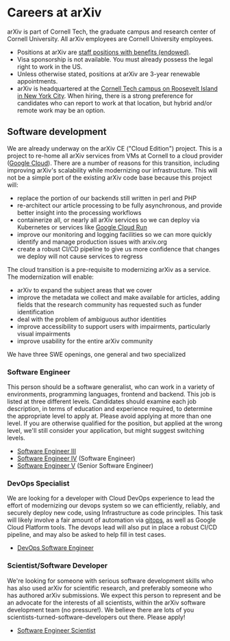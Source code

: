 # Careers at arXiv

 arXiv is part of Cornell Tech, the graduate campus and research center of Cornell University. All arXiv employees are Cornell University employees.

 - Positions at arXiv are [staff positions with benefits (endowed)](https://hr.cornell.edu/understand-your-benefits).
 - Visa sponsorship is not available. You must already possess the legal right to work in the US.
 - Unless otherwise stated, positions at arXiv are 3-year renewable appointments.
 - arXiv is headquartered at the [Cornell Tech campus on Roosevelt Island in New York City](https://tech.cornell.edu/). When hiring, there is a strong preference for candidates who can report to work at that location, but hybrid and/or remote work may be an option.

## Software development

We are already underway on the arXiv CE ("Cloud Edition") project. This is a project to re-home all arXiv services from VMs at Cornell to a cloud provider ([Google Cloud](https://cloud.google.com/)). There are a number of reasons for this transition, including improving arXiv's scalability while modernizing our infrastructure. This will not be a simple port of the existing arXiv code base because this project will:

 - replace the portion of our backends still written in perl and PHP
 - re-architect our article processing to be fully asynchronous, and provide better insight into the processing workflows
 - containerize all, or nearly all arXiv services so we can deploy via Kubernetes or services like [Google Cloud Run](https://cloud.google.com/run/)
 - improve our monitoring and logging facilities so we can more quickly identify and manage production issues with arxiv.org
 - create a robust CI/CD pipeline to give us more confidence that changes we deploy will not cause services to regress

The cloud transition is a pre-requisite to modernizing arXiv as a service. The modernization will enable:
 - arXiv to expand the subject areas that we cover
 - improve the metadata we collect and make available for articles, adding fields that the research community has requested such as funder identification
 - deal with the problem of ambiguous author identities
 - improve accessibility to support users with impairments, particularly visual impairments
 - improve usability for the entire arXiv community

We have three SWE openings, one general and two specialized

###  Software Engineer

This person should be a software generalist, who can work in a variety of environments, programming languages, frontend and backend. This job is listed at three different levels. Candidates should examine each job description, in terms of education and experience required, to determine the appropriate level to apply at. Please avoid applying at more than one level. If you are otherwise qualified for the position, but applied at the wrong level, we'll still consider your application, but might suggest switching levels.

 - [Software Engineer III](https://cornell.wd1.myworkdayjobs.com/en-US/CornellCareerPage/?q=arxiv)
 - [Software Engineer IV](https://cornell.wd1.myworkdayjobs.com/en-US/CornellCareerPage/?q=arxiv) (Software Engineer)
 - [Software Engineer V](https://cornell.wd1.myworkdayjobs.com/en-US/CornellCareerPage/?q=arxiv) (Senior Software Engineer)

### DevOps Specialist

 We are looking for a developer with Cloud DevOps experience to lead the effort of modernizing our devops system so we can efficiently, reliably, and securely deploy new code, using Infrastructure as code principles. This task will likely involve a fair amount of automation via [gitops](https://github.com/readme/featured/defining-gitops), as well as Google Cloud Platform tools. The devops lead will also put in place a robust CI/CD pipeline, and may also be asked to help fill in test cases.

 - [DevOps Software Engineer](https://cornell.wd1.myworkdayjobs.com/en-US/CornellCareerPage/?q=arxiv)

### Scientist/Software Developer

We're looking for someone with serious software development skills who has also used arXiv for scientific research, and preferably someone who has authored arXiv submissions. We expect this person to represent and be an advocate for the interests of all scientists, within the arXiv software development team (no pressure!). We believe there are lots of you scientists-turned-software-developers out there. Please apply!

- [Software Engineer Scientist](https://cornell.wd1.myworkdayjobs.com/en-US/CornellCareerPage/?q=arxiv)


